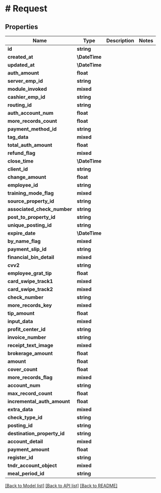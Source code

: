 # # Request

## Properties

Name | Type | Description | Notes
------------ | ------------- | ------------- | -------------
**id** | **string** |  |
**created_at** | **\DateTime** |  |
**updated_at** | **\DateTime** |  |
**auth_amount** | **float** |  |
**server_emp_id** | **string** |  |
**module_invoked** | **mixed** |  |
**cashier_emp_id** | **string** |  |
**routing_id** | **string** |  |
**auth_account_num** | **float** |  |
**more_records_count** | **float** |  |
**payment_method_id** | **string** |  |
**tag_data** | **mixed** |  |
**total_auth_amount** | **float** |  |
**refund_flag** | **mixed** |  |
**close_time** | **\DateTime** |  |
**client_id** | **string** |  |
**change_amount** | **float** |  |
**employee_id** | **string** |  |
**training_mode_flag** | **mixed** |  |
**source_property_id** | **string** |  |
**associated_check_number** | **string** |  |
**post_to_property_id** | **string** |  |
**unique_posting_id** | **string** |  |
**expire_date** | **\DateTime** |  |
**by_name_flag** | **mixed** |  |
**payment_slip_id** | **string** |  |
**financial_bin_detail** | **mixed** |  |
**cvv2** | **string** |  |
**employee_grat_tip** | **float** |  |
**card_swipe_track1** | **mixed** |  |
**card_swipe_track2** | **mixed** |  |
**check_number** | **string** |  |
**more_records_key** | **mixed** |  |
**tip_amount** | **float** |  |
**input_data** | **mixed** |  |
**profit_center_id** | **string** |  |
**invoice_number** | **string** |  |
**receipt_text_image** | **mixed** |  |
**brokerage_amount** | **float** |  |
**amount** | **float** |  |
**cover_count** | **float** |  |
**more_records_flag** | **mixed** |  |
**account_num** | **string** |  |
**max_record_count** | **float** |  |
**incremental_auth_amount** | **float** |  |
**extra_data** | **mixed** |  |
**check_type_id** | **string** |  |
**posting_id** | **string** |  |
**destination_property_id** | **string** |  |
**account_detail** | **mixed** |  |
**payment_amount** | **float** |  |
**register_id** | **string** |  |
**tndr_account_object** | **mixed** |  |
**meal_period_id** | **string** |  |

[[Back to Model list]](../../README.md#models) [[Back to API list]](../../README.md#endpoints) [[Back to README]](../../README.md)
